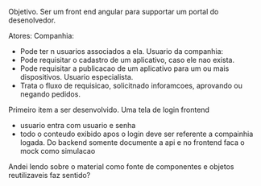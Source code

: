 Objetivo.
Ser um front end angular para supportar um portal do desenolvedor.

Atores:
Companhia:
  - Pode ter n usuarios associados a ela.
Usuario da companhia:
  - Pode requisitar o cadastro de um aplicativo, caso ele nao exista.
  - Pode requisitar a publicacao de um aplicativo para um ou mais dispositivos.
Usuario especialista.
  - Trata o fluxo de requisicao, solicitnado inforamcoes, aprovando ou negando pedidos.


Primeiro item a ser desenvolvido.
Uma tela de login frontend
 - usuario entra com usuario e senha
 - todo o conteudo exibido apos o login deve ser referente a compainhia logada.
Do backend somente documente a api e no frontend faca o mock como simulacao

Andei lendo sobre o material como fonte de componentes e objetos reutilizaveis faz sentido?